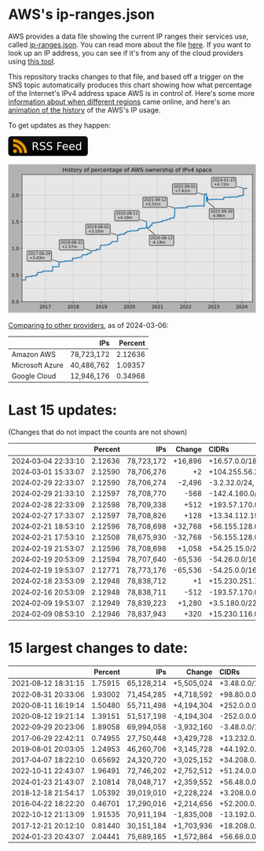 # AWS's ip-ranges.json

AWS provides a data file showing the current IP ranges their
services use, called [ip-ranges.json](https://ip-ranges.amazonaws.com/ip-ranges.json).
You can read more about the file [here](https://docs.aws.amazon.com/general/latest/gr/aws-ip-ranges.html).
If you want to look up an IP address, you can see if it's from any of the cloud providers using [this tool](https://cloud-ips.s3-us-west-2.amazonaws.com/index.html).

This repository tracks changes to that file, and based off a trigger on the SNS 
topic automatically produces this chart showing how what percentage of the 
Internet's IPv4 address space AWS is in control of.  Here's some 
more [information about when different regions](announces.md) came 
online, and here's an [animation of the history](https://youtu.be/Su25yl7eol8) 
of the AWS's IP usage.

To get updates as they happen:

[![RSS Icon](images/rss_badge.svg)](https://raw.githubusercontent.com/seligman/aws-ip-ranges/master/rss.xml)

![History of AWS](history_count.svg)

[Comparing to other providers](https://github.com/seligman/cloud_sizes), as of 2024-03-06:

| | IPs | Percent |
| --- | ---: | ---: |
| Amazon AWS | 78,723,172 | 2.12636 |
| Microsoft Azure | 40,486,762 | 1.09357 |
| Google Cloud | 12,946,176 | 0.34968 |


# Last 15 updates:

(Changes that do not impact the counts are not shown)

| | Percent | IPs | Change | CIDRs |
| :--- | ---: | ---: | ---: | :--- |
| 2024&#8209;03&#8209;04&nbsp;22:33:10 | 2.12636 | 78,723,172 | +16,896 | +16.57.0.0/18,&nbsp;+136.18.140.0/23 |
| 2024&#8209;03&#8209;01&nbsp;15:33:07 | 2.12590 | 78,706,276 | +2 | +104.255.56.25/32,&nbsp;+104.255.56.26/32 |
| 2024&#8209;02&#8209;29&nbsp;22:33:07 | 2.12590 | 78,706,274 | -2,496 | -3.2.32.0/24,&nbsp;-3.2.35.0/24,&nbsp;-3.2.41.0/24,&nbsp;... |
| 2024&#8209;02&#8209;29&nbsp;21:33:10 | 2.12597 | 78,708,770 | -568 | -142.4.160.0/23,&nbsp;-142.4.162.0/27,&nbsp;-142.4.162.32/28,&nbsp;... |
| 2024&#8209;02&#8209;28&nbsp;22:33:09 | 2.12598 | 78,709,338 | +512 | +193.57.170.0/23 |
| 2024&#8209;02&#8209;27&nbsp;17:33:07 | 2.12597 | 78,708,826 | +128 | +13.34.112.192/26,&nbsp;+13.34.113.0/26 |
| 2024&#8209;02&#8209;21&nbsp;18:53:10 | 2.12596 | 78,708,698 | +32,768 | +56.155.128.0/17 |
| 2024&#8209;02&#8209;21&nbsp;17:53:10 | 2.12508 | 78,675,930 | -32,768 | -56.155.128.0/17 |
| 2024&#8209;02&#8209;19&nbsp;21:53:07 | 2.12596 | 78,708,698 | +1,058 | +54.25.15.0/24,&nbsp;+54.25.20.0/24,&nbsp;+54.25.82.0/24,&nbsp;... |
| 2024&#8209;02&#8209;19&nbsp;20:53:09 | 2.12594 | 78,707,640 | -65,536 | -54.26.0.0/16 |
| 2024&#8209;02&#8209;19&nbsp;19:53:07 | 2.12771 | 78,773,176 | -65,536 | -54.25.0.0/16 |
| 2024&#8209;02&#8209;18&nbsp;23:53:09 | 2.12948 | 78,838,712 | +1 | +15.230.251.7/32 |
| 2024&#8209;02&#8209;16&nbsp;20:53:09 | 2.12948 | 78,838,711 | -512 | -193.57.170.0/23 |
| 2024&#8209;02&#8209;09&nbsp;19:53:07 | 2.12949 | 78,839,223 | +1,280 | +3.5.180.0/22,&nbsp;+16.12.74.0/24 |
| 2024&#8209;02&#8209;09&nbsp;08:53:10 | 2.12946 | 78,837,943 | +320 | +15.230.116.0/24,&nbsp;+13.34.112.128/26 |


# 15 largest changes to date:

| | Percent | IPs | Change | CIDRs |
| :--- | ---: | ---: | ---: | :--- |
| 2021&#8209;08&#8209;12&nbsp;18:31:15 | 1.75915 | 65,128,214 | +5,505,024 | +3.48.0.0/12,&nbsp;+35.96.0.0/12,&nbsp;+3.152.0.0/13,&nbsp;... |
| 2022&#8209;08&#8209;31&nbsp;20:33:06 | 1.93002 | 71,454,285 | +4,718,592 | +98.80.0.0/12,&nbsp;+184.32.0.0/12,&nbsp;+13.184.0.0/13,&nbsp;... |
| 2020&#8209;08&#8209;11&nbsp;16:19:14 | 1.50480 | 55,711,498 | +4,194,304 | +252.0.0.0/10 |
| 2020&#8209;08&#8209;12&nbsp;19:21:14 | 1.39151 | 51,517,198 | -4,194,304 | -252.0.0.0/10 |
| 2022&#8209;09&#8209;29&nbsp;20:23:06 | 1.89058 | 69,994,058 | -3,932,160 | -3.48.0.0/12,&nbsp;-35.96.0.0/12,&nbsp;-3.240.0.0/13,&nbsp;... |
| 2017&#8209;06&#8209;29&nbsp;22:42:11 | 0.74955 | 27,750,448 | +3,429,728 | +13.232.0.0/13,&nbsp;+34.240.0.0/13,&nbsp;+35.168.0.0/13,&nbsp;... |
| 2019&#8209;08&#8209;01&nbsp;20:03:05 | 1.24953 | 46,260,706 | +3,145,728 | +44.192.0.0/10,&nbsp;-3.192.0.0/12 |
| 2017&#8209;04&#8209;07&nbsp;18:22:10 | 0.65692 | 24,320,720 | +3,025,152 | +34.208.0.0/12,&nbsp;+34.224.0.0/12,&nbsp;+13.58.0.0/15,&nbsp;... |
| 2022&#8209;10&#8209;11&nbsp;22:43:07 | 1.96491 | 72,746,202 | +2,752,512 | +51.24.0.0/13,&nbsp;+57.104.0.0/13,&nbsp;+51.20.0.0/14,&nbsp;... |
| 2024&#8209;01&#8209;23&nbsp;21:43:07 | 2.10814 | 78,048,717 | +2,359,552 | +56.48.0.0/13,&nbsp;+16.28.0.0/14,&nbsp;+16.64.0.0/14,&nbsp;... |
| 2018&#8209;12&#8209;18&nbsp;21:54:17 | 1.05392 | 39,019,010 | +2,228,224 | +3.208.0.0/12,&nbsp;+3.224.0.0/12,&nbsp;+13.48.0.0/15 |
| 2016&#8209;04&#8209;22&nbsp;18:22:20 | 0.46701 | 17,290,016 | +2,214,656 | +52.200.0.0/13,&nbsp;+52.208.0.0/13,&nbsp;+52.36.0.0/14,&nbsp;... |
| 2022&#8209;10&#8209;12&nbsp;21:13:09 | 1.91535 | 70,911,194 | -1,835,008 | -13.192.0.0/13,&nbsp;-16.28.0.0/14,&nbsp;-40.172.0.0/14,&nbsp;... |
| 2017&#8209;12&#8209;21&nbsp;20:12:10 | 0.81440 | 30,151,184 | +1,703,936 | +18.208.0.0/13,&nbsp;+18.204.0.0/14,&nbsp;+18.224.0.0/14,&nbsp;... |
| 2024&#8209;01&#8209;23&nbsp;20:43:07 | 2.04441 | 75,689,165 | +1,572,864 | +56.68.0.0/14,&nbsp;+56.128.0.0/14,&nbsp;+56.136.0.0/14,&nbsp;... |
